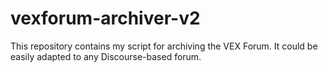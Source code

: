 # vexforum-archiver-v2

This repository contains my script for archiving the VEX Forum. It could be easily adapted to any Discourse-based forum. 
